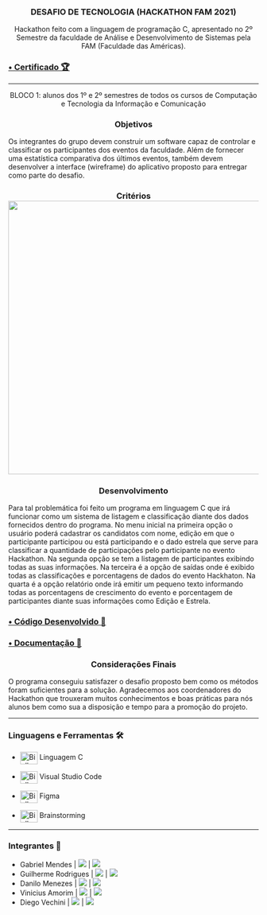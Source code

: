 <div align = "center">
  <h3>
  <b>DESAFIO DE TECNOLOGIA (HACKATHON FAM 2021)</b></br>
  </div>
 <p align="center">Hackathon feito com a linguagem de programação C, apresentado no 2º Semestre da faculdade de Análise e Desenvolvimento de Sistemas pela FAM (Faculdade das Américas).</p>
 <h3><b><a href="https://github.com/Biellms/Hackathon-FAM-2021/blob/main/Documentação/Certificado%20Menção%20Honrosa%20Hackathon.pdf" target="_blank"><p target="blank">• Certificado 🏆</a></b></h3>
<hr>

<p align="center">BLOCO 1: alunos dos 1º e 2º semestres de todos os cursos de Computação e Tecnologia da Informação e Comunicação</p>

<div>
  <h3><b><center>Objetivos</b></h3>
  <p>Os integrantes do grupo devem construir um software capaz de controlar e classificar os participantes dos eventos da faculdade. Além de fornecer uma estatística comparativa dos últimos eventos, também devem desenvolver a interface (wireframe) do aplicativo proposto para entregar como parte do desafio.</p>
  </div>

<div align="center">
  <p><b><h3>Critérios</b></br>
  <img width="550px" src="https://i.imgur.com/bxnIY76.png"/>
  </div>

<div>
  <h3><b><center>Desenvolvimento</b></h3>
  <p>Para tal problemática foi feito um programa em linguagem C que irá funcionar como um sistema de listagem e classificação diante dos dados fornecidos dentro do programa. No menu inicial na primeira opção o usuário poderá cadastrar os candidatos com nome, edição em que o participante participou ou está participando e o dado estrela que serve para classificar a quantidade de participações pelo participante no evento Hackathon. Na segunda opção se tem a listagem de participantes exibindo todas as suas informações. Na terceira é a opção de saídas onde é exibido todas as classificações e porcentagens de dados do evento Hackhaton. Na quarta é a opção relatório onde irá emitir um pequeno texto informando todas as porcentagens de crescimento do evento e porcentagem de participantes diante suas informações como Edição e Estrela.</p>
  </div>

<h3><b><a href="https://github.com/Biellms/Hackathon-FAM-2021/blob/main/Desafio.cpp" target="_blank"><p target="_blank">• Código Desenvolvido 📝</a></b></h3>

<h3><b><a href="https://github.com/Biellms/Hackathon-FAM-2021/tree/main/Documentação" target="_blank"><p target="blank">• Documentação 📄</a></b></h3>

<div>
  <h3><b><center>Considerações Finais</b></h3>
  <p>O programa conseguiu satisfazer o desafio proposto bem como os métodos foram suficientes para a solução. Agradecemos aos coordenadores do Hackathon que trouxeram muitos conhecimentos e boas práticas para nós alunos bem como sua a disposição e tempo para a promoção do projeto.</p>
  </div>

<hr>

### **Linguagens e Ferramentas** 🛠
- <img align="center" alt="Biell-C" height="25" width="35" src="https://cdn.jsdelivr.net/gh/devicons/devicon/icons/c/c-original.svg"/> Linguagem C 
- <img align="center" alt="Biell-Vscode" height="25" width="35" src="https://cdn.jsdelivr.net/gh/devicons/devicon/icons/vscode/vscode-original.svg"/> Visual Studio Code
- <img align="center" alt="Biell-Figma" height="25" width="35" src="https://cdn.jsdelivr.net/gh/devicons/devicon/icons/figma/figma-original.svg"/> Figma

- <img align="center" alt="Biell-Figma" height="25" width="35" src="https://i.imgur.com/JhA0enO.png"/> Brainstorming

<hr>

### **Integrantes** 🤖

- Gabriel Mendes |  <a href="https://www.linkedin.com/in/gabriel-mendes-0706ab1b8" target="_blank"><img src="https://img.shields.io/badge/-Linkedin-blue" target="_blank"></a> |  <a href="https://github.com/Biellms" target="_blank"><img src="https://img.shields.io/badge/-Github-gray" target="_blank"></a> 
- Guilherme Rodrigues |  <a href="https://www.linkedin.com/in/guilhermedev/" target="_blank"><img src="https://img.shields.io/badge/-Linkedin-blue" target="_blank"></a> |  <a href="https://github.com/GuilhermeRodriguesSantos?tab=repositories" target="_blank"><img src="https://img.shields.io/badge/-Github-gray" target="_blank"></a> 
- Danilo Menezes | <a href="https://www.linkedin.com/in/danilux-design/" target="_blank"><img src="https://img.shields.io/badge/-Linkedin-blue" target="_blank"></a> |  <a href="https://danilux.design" target="_blank"><img src="https://img.shields.io/badge/-Site-gray" target="_blank"></a>
- Vinicius Amorim | <a href="https://www.linkedin.com/in/viniciusamorimsilva/" target="_blank"><img src="https://img.shields.io/badge/-Linkedin-blue" target="_blank"></a> |  <a href="vini.maxamorimsilva@gmail.com" target="_blank"><img src="https://img.shields.io/badge/-Email-gray" target="_blank"></a>
- Diego Vechini | <a href="https://www.linkedin.com/in/diego-vechini-b339b7210/" target="_blank"><img src="https://img.shields.io/badge/-Linkedin-blue" target="_blank"></a> |  <a href="diegovechini16@gmail.com" target="_blank"><img src="https://img.shields.io/badge/-Email-gray" target="_blank"></a>
